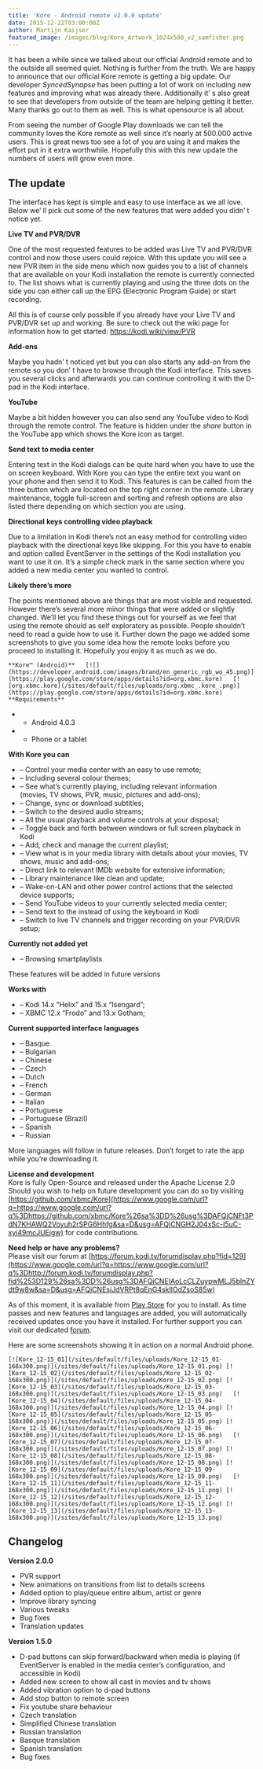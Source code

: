 ```yaml
---
title: 'Kore - Android remote v2.0.0 update'
date: 2015-12-22T03:00:00Z
author: Martijn Kaijser
featured_image: /images/blog/Kore_Artwork_1024x500_v2_samfisher.png
---
```

It has been a while since we talked about our official Android remote and to the outside all seemed quiet. Nothing is further from the truth. We are happy to announce that our official Kore remote is getting a big update. Our developer *SyncedSynapse* has been putting a lot of work on including new features and improving what was already there. Additionally it’ s also great to see that developers from outside of the team are helping getting it better. Many thanks go out to them as well. This is what opensource is all about.

 From seeing the number of Google Play downloads we can tell the community loves the Kore remote as well since it’s nearly at 500.000 active users. This is great news too see a lot of you are using it and makes the effort put in it extra worthwhile. Hopefully this with this new update the numbers of users will grow even more.

 The update
----------

 The interface has kept is simple and easy to use interface as we all love. Below we’ ll pick out some of the new features that were added you didn’ t notice yet.

 **Live TV and PVR/DVR**

 One of the most requested features to be added was Live TV and PVR/DVR control and now those users could rejoice. With this update you will see a new PVR item in the side menu which now guides you to a list of channels that are available on your Kodi installation the remote is currently connected to. The list shows what is currently playing and using the three dots on the side you can either call up the EPG (Electronic Program Guide) or start recording.

 All this is of course only possible if you already have your Live TV and PVR/DVR set up and working. Be sure to check out the wiki page for information how to get started: <https://kodi.wiki/view/PVR>

 **Add-ons**

 Maybe you hadn’ t noticed yet but you can also starts any add-on from the remote so you don’ t have to browse through the Kodi interface. This saves you several clicks and afterwards you can continue controlling it with the D-pad in the Kodi interface.

 **YouTube**

 Maybe a bit hidden however you can also send any YouTube video to Kodi through the remote control. The feature is hidden under the *share* button in the YouTube app which shows the Kore icon as target.

 **Send text to media center**

 Entering text in the Kodi dialogs can be quite hard when you have to use the on screen keyboard. With Kore you can type the entire text you want on your phone and then send it to Kodi. This features is can be called from the three button which are located on the top right corner in the remote. Library maintenance, toggle full-screen and sorting and refresh options are also listed there depending on which section you are using.

 **Directional** **keys controlling video playback**

 Due to a limitation in Kodi there’s not an easy method for controlling video playback with the directional keys like skipping. For this you have to enable and option called EventServer in the settings of the Kodi installation you want to use it on. It’s a simple check mark in the same section where you added a new media center you wanted to control.

 **Likely there’s more**

 The points mentioned above are things that are most visible and requested. However there’s several more minor things that were added or slightly changed. We’ll let you find these things out for yourself as we feel that using the remote should as self exploratory as possible. People shouldn’t need to read a guide how to use it. Further down the page we added some screenshots to give you some idea how the remote looks before you proceed to installing it. Hopefully you enjoy it as much as we do.

  

    **Kore™ (Android)**   [![](https://developer.android.com/images/brand/en_generic_rgb_wo_45.png)](https://play.google.com/store/apps/details?id=org.xbmc.kore)   [![org.xbmc.kore](/sites/default/files/uploads/org.xbmc_.kore_.png)](https://play.google.com/store/apps/details?id=org.xbmc.kore)    **Requirements**

 
 * - Android 4.0.3
 * - Phone or a tablet
 
 **With Kore you can**

 
 * – Control your media center with an easy to use remote;
 * – Including several colour themes;
 * – See what’s currently playing, including relevant information  
 (movies, TV shows, PVR, music, pictures and add-ons);
 * – Change, sync or download subtitles;
 * – Switch to the desired audio streams;
 * – All the usual playback and volume controls at your disposal;
 * – Toggle back and forth between windows or full screen playback in Kodi
 * – Add, check and manage the current playlist;
 * – View what is in your media library with details about your movies, TV shows, music and add-ons;
 * – Direct link to relevant IMDb website for extensive information;
 * – Library maintenance like clean and update;
 * – Wake-on-LAN and other power control actions that the selected device supports;
 * – Send YouTube videos to your currently selected media center;
 * – Send text to the instead of using the keyboard in Kodi
 * – Switch to live TV channels and trigger recording on your PVR/DVR setup;
 
 **Currently not added yet**

 
 * – Browsing smartplaylists
 
 These features will be added in future versions

 **Works with**

 
 * – Kodi 14.x “Helix” and 15.x “Isengard”;
 * – XBMC 12.x “Frodo” and 13.x Gotham;
 
 **Current supported interface languages**

 
 * – Basque
 * – Bulgarian
 * – Chinese
 * – Czech
 * – Dutch
 * – French
 * – German
 * – Italian
 * – Portuguese
 * – Portuguese (Brazil)
 * – Spanish
 * – Russian
 
 More languages will follow in future releases. Don’t forget to rate the app while you’re downloading it.

 **License and development**  
 Kore is fully Open-Source and released under the Apache License 2.0  
 Should you wish to help on future development you can do so by visiting [https://github.com/xbmc/Kore](https://www.google.com/url?q=https://www.google.com/url?q%3Dhttps://github.com/xbmc/Kore%26sa%3DD%26usg%3DAFQjCNFt3PdN7KHAWQ2Voyuh2rSPG6Hhfg&sa=D&usg=AFQjCNGH2J04xSc-I5uC-xyi49mcJUEigw) for code contributions.

 **Need help or have any problems?**  
 Please visit our forum at [https://forum.kodi.tv/forumdisplay.php?fid=129](https://www.google.com/url?q=https://www.google.com/url?q%3Dhttp://forum.kodi.tv/forumdisplay.php?fid%253D129%26sa%3DD%26usg%3DAFQjCNEIAoLcCLZuypwMLJ5blnZYdt9w8w&sa=D&usg=AFQjCNEsjJdVRPt8qEnG4skIlOdZsoS85w)

 As of this moment, it is available from [Play Store](https://play.google.com/store/apps/details?id=org.xbmc.kore) for you to install. As time passes and new features and languages are added, you will automatically received updates once you have it installed. For further support you can visit our dedicated [forum](https://forum.kodi.tv/forumdisplay.php?fid=129).

 Here are some screenshots showing it in action on a normal Android phone.

  

    [![Kore_12-15_01](/sites/default/files/uploads/Kore_12-15_01-168x300.png)](/sites/default/files/uploads/Kore_12-15_01.png) [![Kore_12-15_02](/sites/default/files/uploads/Kore_12-15_02-168x300.png)](/sites/default/files/uploads/Kore_12-15_02.png) [![Kore_12-15_03](/sites/default/files/uploads/Kore_12-15_03-168x300.png)](/sites/default/files/uploads/Kore_12-15_03.png)   [![Kore_12-15_04](/sites/default/files/uploads/Kore_12-15_04-168x300.png)](/sites/default/files/uploads/Kore_12-15_04.png) [![Kore_12-15_05](/sites/default/files/uploads/Kore_12-15_05-168x300.png)](/sites/default/files/uploads/Kore_12-15_05.png) [![Kore_12-15_06](/sites/default/files/uploads/Kore_12-15_06-168x300.png)](/sites/default/files/uploads/Kore_12-15_06.png)   [![Kore_12-15_07](/sites/default/files/uploads/Kore_12-15_07-168x300.png)](/sites/default/files/uploads/Kore_12-15_07.png) [![Kore_12-15_08](/sites/default/files/uploads/Kore_12-15_08-168x300.png)](/sites/default/files/uploads/Kore_12-15_08.png) [![Kore_12-15_09](/sites/default/files/uploads/Kore_12-15_09-168x300.png)](/sites/default/files/uploads/Kore_12-15_09.png)   [![Kore_12-15_11](/sites/default/files/uploads/Kore_12-15_11-168x300.png)](/sites/default/files/uploads/Kore_12-15_11.png) [![Kore_12-15_12](/sites/default/files/uploads/Kore_12-15_12-168x300.png)](/sites/default/files/uploads/Kore_12-15_12.png) [![Kore_12-15_13](/sites/default/files/uploads/Kore_12-15_13-168x300.png)](/sites/default/files/uploads/Kore_12-15_13.png)     

 Changelog
---------

 **Version 2.0.0**

 - PVR support  
 - New animations on transitions from list to details screens  
 - Added option to play/queue entire album, artist or genre  
 - Improve library syncing  
 - Various tweaks  
 - Bug fixes  
 - Translation updates

 **Version 1.5.0**

 - D-pad buttons can skip forward/backward when media is playing (if EventServer is enabled in the media center’s configuration, and accessible in Kodi)  
 - Added new screen to show all cast in movies and tv shows  
 - Added vibration option to d-pad buttons  
 - Add stop button to remote screen  
 - Fix youtube share behaviour  
 - Czech translation  
 - Simplified Chinese translation  
 - Russian translation  
 - Basque translation  
 - Spanish translation  
 - Bug fixes

 